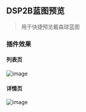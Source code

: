 ## DSP2B蓝图预览

> 用于快捷预览戴森球蓝图

### 插件效果

#### 列表页

![image](https://bbs.tampermonkey.net.cn/data/attachment/album/202402/06/172302dcyc822za2e0eauu.png)

#### 详情页

![image](https://bbs.tampermonkey.net.cn/data/attachment/album/202402/06/170737pccl3inabtyjj2bi.png)
